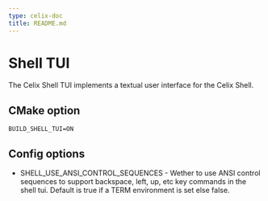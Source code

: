 ```yaml
---
type: celix-doc
title: README.md
---
```


<!--
Licensed to the Apache Software Foundation (ASF) under one or more
contributor license agreements.  See the NOTICE file distributed with
this work for additional information regarding copyright ownership.
The ASF licenses this file to You under the Apache License, Version 2.0
(the "License"); you may not use this file except in compliance with
the License.  You may obtain a copy of the License at
   
    http://www.apache.org/licenses/LICENSE-2.0

Unless required by applicable law or agreed to in writing, software
distributed under the License is distributed on an "AS IS" BASIS,
WITHOUT WARRANTIES OR CONDITIONS OF ANY KIND, either express or implied.
See the License for the specific language governing permissions and
limitations under the License.
-->

# Shell TUI

The Celix Shell TUI implements a textual user interface for the Celix Shell.

## CMake option
    BUILD_SHELL_TUI=ON

## Config options

- SHELL_USE_ANSI_CONTROL_SEQUENCES - Wether to use ANSI control
sequences to support backspace, left, up, etc key commands in the
shell tui. Default is true if a TERM environment is set else false.
